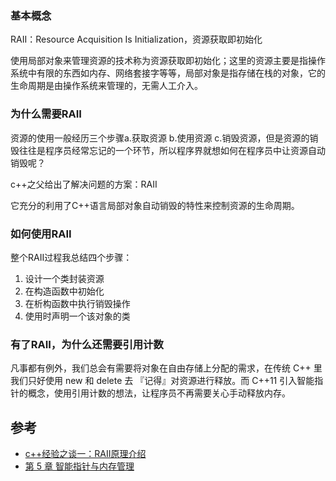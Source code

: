 ### 基本概念

RAII：Resource Acquisition Is Initialization，资源获取即初始化

使用局部对象来管理资源的技术称为资源获取即初始化；这里的资源主要是指操作系统中有限的东西如内存、网络套接字等等，局部对象是指存储在栈的对象，它的生命周期是由操作系统来管理的，无需人工介入。

### 为什么需要RAII

资源的使用一般经历三个步骤a.获取资源 b.使用资源 c.销毁资源，但是资源的销毁往往是程序员经常忘记的一个环节，所以程序界就想如何在程序员中让资源自动销毁呢？

c++之父给出了解决问题的方案：RAII

它充分的利用了C++语言局部对象自动销毁的特性来控制资源的生命周期。

### 如何使用RAII

整个RAII过程我总结四个步骤：

1. 设计一个类封装资源
2. 在构造函数中初始化
3. 在析构函数中执行销毁操作
4. 使用时声明一个该对象的类

### 有了RAII，为什么还需要引用计数

凡事都有例外，我们总会有需要将对象在自由存储上分配的需求，在传统 C++ 里我们只好使用 new 和 delete 去 『记得』对资源进行释放。而 C++11 引入智能指针的概念，使用引用计数的想法，让程序员不再需要关心手动释放内存。

## 参考

- [c++经验之谈一：RAII原理介绍](https://zhuanlan.zhihu.com/p/34660259)
- [第 5 章 智能指针与内存管理](https://changkun.de/modern-cpp/zh-cn/05-pointers/)
